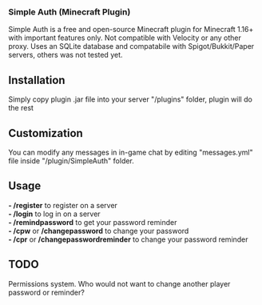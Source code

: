 ### Simple Auth (Minecraft Plugin)
Simple Auth is a free and open-source Minecraft plugin for Minecraft 1.16+ with important features only. Not compatible with Velocity or any other proxy. Uses an SQLite database and compatabile with Spigot/Bukkit/Paper servers, others was not tested yet.

## Installation
Simply copy plugin .jar file into your server "/plugins" folder, plugin will do the rest

## Customization
You can modify any messages in in-game chat by editing "messages.yml" file inside "/plugin/SimpleAuth" folder.

## Usage
**- /register** to register on a server  
**- /login** to log in on a server  
**- /remindpassword** to get your password reminder  
**- /cpw** or **/changepassword** to change your password  
**- /cpr** or **/changepasswordreminder** to change your password reminder

## TODO
Permissions system. Who would not want to change another player password or reminder?
